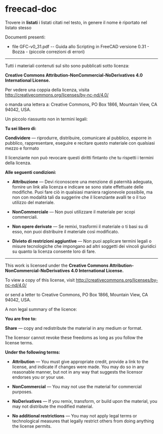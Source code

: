# freecad-doc


Trovere in **listati** i listati citati nel testo, in genere il nome è riportato nel listato stesso


Documenti presenti:

- file GFC-v0_31.pdf -- Guida allo Scripting in FreeCAD versione 0.31 - Bozza - (piccole correzioni di errori) 



***

Tutti i materiali contenuti sul sito sono pubblicati sotto licenza:

**Creative Commons Attribution-NonCommercial-NoDerivatives 4.0 International License.**

Per vedere una coppia della licenza, visita http://creativecommons.org/licenses/by-nc-nd/4.0/

o manda una lettera a: Creative Commons, PO Box 1866, Mountain View, CA 94042, USA.

Un piccolo riassunto non in termini legali:


**Tu sei libero di:**

**Condividere** — riprodurre, distribuire, comunicare al pubblico, esporre in pubblico, rappresentare, eseguire e recitare questo materiale con qualsiasi mezzo e formato

Il licenziante non può revocare questi diritti fintanto che tu rispetti i termini della licenza.

**Alle seguenti condizioni:**

- **Attribuzione** — Devi riconoscere una menzione di paternità adeguata, fornire un link alla licenza e indicare se sono state effettuate delle modifiche. Puoi fare ciò in qualsiasi maniera ragionevole possibile, ma non con modalità tali da suggerire che il licenziante avalli te o il tuo utilizzo del materiale.

- **NonCommerciale** — Non puoi utilizzare il materiale per scopi commerciali.

- **Non opere derivate** — Se remixi, trasformi il materiale o ti basi su di esso, non puoi distribuire il materiale così modificato.

- **Divieto di restrizioni aggiuntive** — Non puoi applicare termini legali o misure tecnologiche che impongano ad altri soggetti dei vincoli giuridici su quanto la licenza consente loro di fare.
    




***

This work is licensed under the **Creative Commons Attribution-NonCommercial-NoDerivatives 4.0 International License.**

To view a copy of this license, visit http://creativecommons.org/licenses/by-nc-nd/4.0/

or send a letter to Creative Commons, PO Box 1866, Mountain View, CA 94042, USA.

A non legal summary of the licence:


**You are free to:**

**Share** — copy and redistribute the material in any medium or format.

The licensor cannot revoke these freedoms as long as you follow the license terms.

**Under the following terms:**

- **Attribution** — You must give appropriate credit, provide a link to the license, and indicate if changes were made. You may do so in any reasonable manner, but not in any way that suggests the licensor endorses you or your use.

- **NonCommercial** — You may not use the material for commercial purposes.

- **NoDerivatives** — If you remix, transform, or build upon the material, you may not distribute the modified material.

- **No additional restrictions** — You may not apply legal terms or technological measures that legally restrict others from doing anything the license permits.



